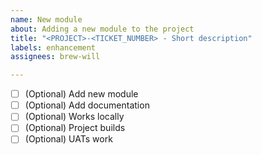 ```yaml
---
name: New module
about: Adding a new module to the project
title: "<PROJECT>-<TICKET_NUMBER> - Short description"
labels: enhancement
assignees: brew-will

---
```


- [ ] \(Optional) Add new module
- [ ] \(Optional) Add documentation
- [ ] \(Optional) Works locally
- [ ] \(Optional) Project builds
- [ ] \(Optional) UATs work
